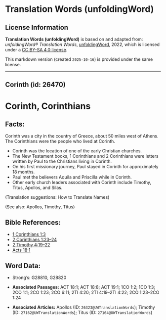 # Translation Words (unfoldingWord)

## License Information

**Translation Words (unfoldingWord)** is based on and adapted from: _unfoldingWord® Translation Words_, [unfoldingWord](https://unfoldingword.org/utw), 2022, which is licensed under a [CC BY-SA 4.0 license](https://creativecommons.org/licenses/by-sa/4.0/legalcode.en).

This markdown version (created `2025-10-16`) is provided under the same license.



--------------------------------

## Corinth (id: 26470)

Corinth, Corinthians
====================

Facts:
------

Corinth was a city in the country of Greece, about 50 miles west of Athens. The Corinthians were the people who lived at Corinth.

* Corinth was the location of one of the early Christian churches.
* The New Testament books, 1 Corinthians and 2 Corinthians were letters written by Paul to the Christians living in Corinth.
* On his first missionary journey, Paul stayed in Corinth for approximately 18 months.
* Paul met the believers Aquila and Priscilla while in Corinth.
* Other early church leaders associated with Corinth include Timothy, Titus, Apollos, and Silas.

(Translation suggestions: How to Translate Names)

(See also: Apollos, Timothy, Titus)

Bible References:
-----------------

* [1 Corinthians 1:3](https://ref.ly/1Cor1:3)
* [2 Corinthians 1:23–24](https://ref.ly/2Cor1:23-2Cor1:24)
* [2 Timothy 4:19–22](https://ref.ly/2Tim4:19-2Tim4:22)
* [Acts 18:1](https://ref.ly/Acts18:1)

Word Data:
----------

* Strong’s: G28810, G28820

* **Associated Passages:** ACT 18:1; ACT 18:8; ACT 19:1; 1CO 1:2; 1CO 1:3; 2CO 1:1; 2CO 1:23; 2CO 6:11; 2TI 4:20; 2TI 4:19–2TI 4:22; 2CO 1:23–2CO 1:24
* **Associated Articles:** Apollos (ID: `26323@UWTranslationWords`); Timothy (ID: `27162@UWTranslationWords`); Titus (ID: `27164@UWTranslationWords`)

